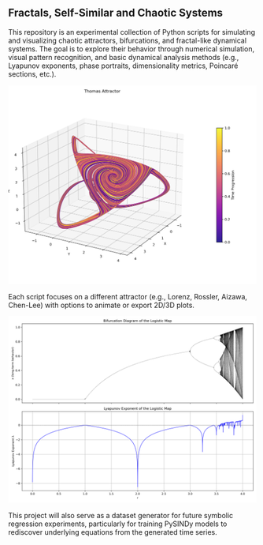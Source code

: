 ## Fractals, Self-Similar and Chaotic Systems 
This repository is an experimental collection of Python scripts for simulating and visualizing chaotic attractors, bifurcations, and fractal-like dynamical systems. The goal is to explore their behavior through numerical simulation, visual pattern recognition, and basic dynamical analysis methods (e.g., Lyapunov exponents, phase portraits, dimensionality metrics, Poincaré sections, etc.).

![Aizawa Attractor](fig/Thomas_attractor_head_on.png)

Each script focuses on a different attractor (e.g., Lorenz, Rossler, Aizawa, Chen-Lee) with options to animate or export 2D/3D plots.

![Aizawa Attractor](fig/logBifurLyap.png)

This project will also serve as a dataset generator for future symbolic regression experiments, particularly for training PySINDy models to rediscover underlying equations from the generated time series.
